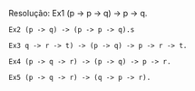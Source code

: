Resolução:
	Ex1 (p -> p -> q) -> p -> q.

	Ex2 (p -> q) -> (p -> p -> q).s
	   
	Ex3 q -> r -> t) -> (p -> q) -> p -> r -> t.
	   
	Ex4 (p -> q -> r) -> (p -> q) -> p -> r.
	   
	Ex5 (p -> q -> r) -> (q -> p -> r).





